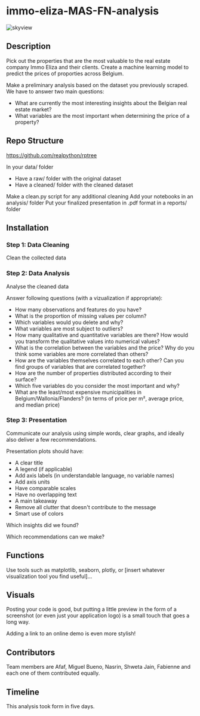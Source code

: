 
# immo-eliza-MAS-FN-analysis
![skyview]("C:\Users\fabie\OneDrive\Documenten\BeCodeGhent\Projects\Analysis.png")

## Description

Pick out the properties that are the most valuable to the real estate company Immo Eliza and their clients.
Create a machine learning model to predict the prices of proporties across Belgium.

Make a preliminary analysis based on the dataset you previously scraped.
We have to answer two main questions:
- What are currently the most interesting insights about the Belgian real estate market?
- What variables are the most important when determining the price of a property?

## Repo Structure

https://github.com/realpython/rptree

In your data/ folder
 - Have a raw/ folder with the original dataset
 - Have a cleaned/ folder with the cleaned dataset
 
Make a clean.py script for any additional cleaning
Add your notebooks in an analysis/ folder
Put your finalized presentation in .pdf format in a reports/ folder

## Installation

### Step 1: Data Cleaning

Clean the collected data

<add some code>

### Step 2: Data Analysis

Analyse the cleaned data

Answer following questions (with a vizualization if appropriate):

- How many observations and features do you have?
- What is the proportion of missing values per column?
- Which variables would you delete and why?
- What variables are most subject to outliers?
- How many qualitative and quantitative variables are there? How would you transform the qualitative values into numerical values?
- What is the correlation between the variables and the price? Why do you think some variables are more correlated than others?
- How are the variables themselves correlated to each other? Can you find groups of variables that are correlated together?
- How are the number of properties distributed according to their surface?
- Which five variables do you consider the most important and why?
- What are the least/most expensive municipalities in Belgium/Wallonia/Flanders? (in terms of price per m², average price, and median price)


### Step 3: Presentation
Communicate our analysis using simple words, clear graphs, and ideally also deliver a few recommendations.

Presentation plots should have:

- A clear title
- A legend (if applicable)
- Add axis labels (in understandable language, no variable names)
- Add axis units
- Have comparable scales
- Have no overlapping text
- A main takeaway
- Remove all clutter that doesn't contribute to the message
- Smart use of colors

Which insights did we found?

Which recommendations can we make?
    
## Functions

Use tools such as matplotlib, seaborn, plotly, or [insert whatever visualization tool you find useful]...

## Visuals

Posting your code is good, but putting a little preview in the form of a screenshot (or even just your application logo) is a small touch that goes a long way.

Adding a link to an online demo is even more stylish!



## Contributors

Team members are Afaf, Miguel Bueno, Nasrin, Shweta Jain, Fabienne and each one of them contributed equally.

## Timeline

This analysis took form in five days.